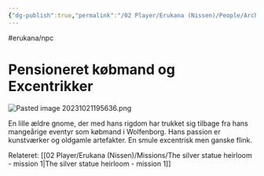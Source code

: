 ```yaml
---
{"dg-publish":true,"permalink":"/02 Player/Erukana (Nissen)/People/Archibald Oddball/"}
---
```


#erukana/npc 
# Pensioneret købmand og Excentrikker 

![Pasted image 20231021195636.png](/img/user/10%20Attachments/Pasted%20image%2020231021195636.png)

En lille ældre gnome, der med hans rigdom har trukket sig tilbage fra hans mangeårige eventyr som købmand i Wolfenborg. 
Hans passion er kunstværker og oldgamle artefakter. En smule excentrisk men ganske flink.

Relateret: [[02 Player/Erukana (Nissen)/Missions/The silver statue heirloom - mission 1\|The silver statue heirloom - mission 1]]
